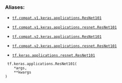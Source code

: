 

### Aliases:

- [ `tf.compat.v1.keras.applications.ResNet101` ](/api_docs/python/tf/keras/applications/ResNet101)

- [ `tf.compat.v1.keras.applications.resnet.ResNet101` ](/api_docs/python/tf/keras/applications/ResNet101)

- [ `tf.compat.v2.keras.applications.ResNet101` ](/api_docs/python/tf/keras/applications/ResNet101)

- [ `tf.compat.v2.keras.applications.resnet.ResNet101` ](/api_docs/python/tf/keras/applications/ResNet101)

- [ `tf.keras.applications.resnet.ResNet101` ](/api_docs/python/tf/keras/applications/ResNet101)



```
 tf.keras.applications.ResNet101(
    *args,
    **kwargs
)
 
```

